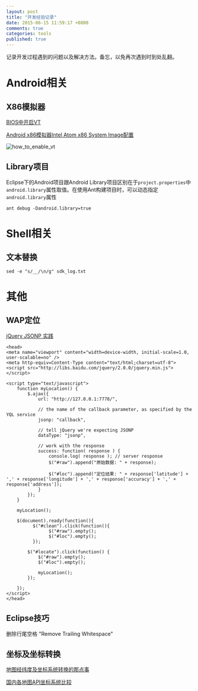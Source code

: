 ```yaml
---
layout: post
title: "开发经验记录"
date: 2015-06-15 11:59:17 +0800
comments: true
categories: tools
published: true
---
```

记录开发过程遇到的问题以及解决方法。备忘，以免再次遇到时到处乱翻。

<!--more-->

# Android相关
## X86模拟器
[BIOS中开启VT](http://blog.csdn.net/zklth/article/details/7921061)

[Android x86模拟器Intel Atom x86 System Image配置](http://www.eoeandroid.com/thread-192847-1-1.html)

![how_to_enable_vt](/images/how_to_enable_vt.png)

## Library项目
Eclipse下的Android项目跟Android Library项目区别在于`project.properties`中`android.library`属性取值。在使用Ant构建项目时，可以动态指定`android.library`属性

```
ant debug -Dandroid.library=true
```

# Shell相关
## 文本替换

```
sed -e "s/__/\n/g" sdk_log.txt
```

# 其他
## WAP定位
[jQuery JSONP 实践](http://www.cnblogs.com/cfanseal/archive/2009/05/19/1460382.html)

```
<head>
<meta name="viewport" content="width=device-width, initial-scale=1.0, user-scalable=no" />
<meta http-equiv=Content-Type content="text/html;charset=utf-8">
<script src="http://libs.baidu.com/jquery/2.0.0/jquery.min.js"></script>

<script type="text/javascript">
    function myLocation() {
        $.ajax({
            url: "http://127.0.0.1:7778/",
         
            // the name of the callback parameter, as specified by the YQL service
            jsonp: "callback",
         
            // tell jQuery we're expecting JSONP
            dataType: "jsonp",
    
            // work with the response
            success: function( response ) {
                console.log( response ); // server response
                $("#raw").append("原始数据: " + response);
    
                $("#loc").append("定位结果: " + response['latitude'] + ',' + response['longitude'] + ',' + response['accuracy'] + ',' + response['address']);
            }
        });
    }
    
    myLocation();
    
    $(document).ready(function(){
          $("#clean").click(function(){
            	$("#raw").empty();
              	$("#loc").empty();
          });
        
        $("#locate").click(function() {
          	$("#raw").empty();
           	$("#loc").empty();
            
        	myLocation();
        });
        
    });
</script>
</head>
```

## Eclipse技巧
删除行尾空格 "Remove Trailing Whitespace"

## 坐标及坐标转换
[地图经纬度及坐标系统转换的那点事](http://www.biaodianfu.com/coordinate-system.html)

[国内各地图API坐标系统比较](http://www.cnblogs.com/Tangf/archive/2012/03/15/2398397.html)

